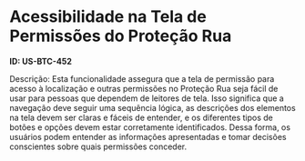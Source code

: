# Acessibilidade na Tela de Permissões do Proteção Rua

**ID: US-BTC-452**

Descrição: Esta funcionalidade assegura que a tela de permissão para acesso à localização e outras permissões no Proteção Rua seja fácil de usar para pessoas que dependem de leitores de tela. Isso significa que a navegação deve seguir uma sequência lógica, as descrições dos elementos na tela devem ser claras e fáceis de entender, e os diferentes tipos de botões e opções devem estar corretamente identificados. Dessa forma, os usuários podem entender as informações apresentadas e tomar decisões conscientes sobre quais permissões conceder.